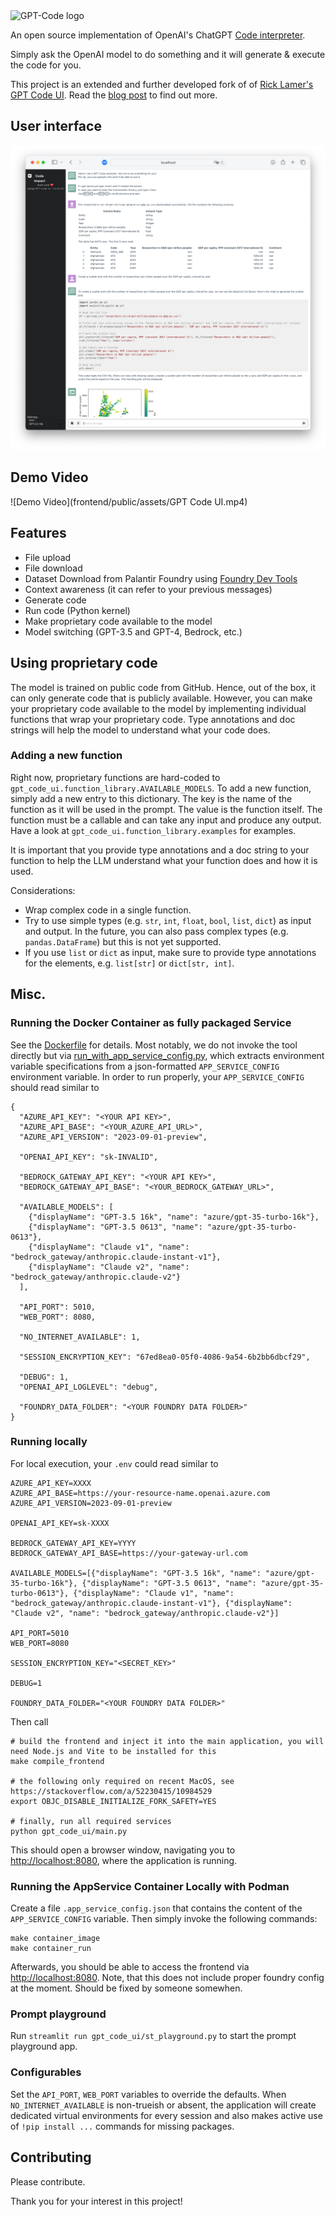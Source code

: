 <img src="https://github.com/ricklamers/gpt-code-ui/assets/1309307/9ad4061d-2e26-4407-9431-109b650fb022" alt="GPT-Code logo" width=240 />

An open source implementation of OpenAI's ChatGPT [Code interpreter](https://openai.com/blog/chatgpt-plugins#code-interpreter).

Simply ask the OpenAI model to do something and it will generate & execute the code for you.

This project is an extended and further developed fork of of [Rick Lamer's GPT Code UI](https://github.com/ricklamers/gpt-code-ui).
Read the [blog post](https://ricklamers.io/posts/gpt-code) to find out more.

## User interface
![User Interface](UserInterface.png)

## Demo Video
![Demo Video](frontend/public/assets/GPT Code UI.mp4)

## Features
- File upload
- File download
- Dataset Download from Palantir Foundry using [Foundry Dev Tools](https://github.com/emdgroup/foundry-dev-tools)
- Context awareness (it can refer to your previous messages)
- Generate code
- Run code (Python kernel)
- Make proprietary code available to the model
- Model switching (GPT-3.5 and GPT-4, Bedrock, etc.)

## Using proprietary code
The model is trained on public code from GitHub. Hence, out of the box, it can only generate code that is publicly available. However, you can make your proprietary code available to the model by implementing individual functions that wrap your proprietary code. Type annotations and doc strings will help the model to understand what your code does.

### Adding a new function
Right now, proprietary functions are hard-coded to `gpt_code_ui.function_library.AVAILABLE_MODELS`. To add a new function, simply add a new entry to this dictionary. The key is the name of the function as it will be used in the prompt. The value is the function itself. The function must be a callable and can take any input and produce any output. Have a look at `gpt_code_ui.function_library.examples` for examples.

It is important that you provide type annotations and a doc string to your function to help the LLM understand what your function does and how it is used.

Considerations:
- Wrap complex code in a single function.
- Try to use simple types (e.g. `str`, `int`, `float`, `bool`, `list`, `dict`) as input and output. In the future, you can also pass complex types (e.g. `pandas.DataFrame`) but this is not yet supported.
- If you use `list` or `dict` as input, make sure to provide type annotations for the elements, e.g. `list[str]` or `dict[str, int]`.

## Misc.
### Running the Docker Container as fully packaged Service
See the [Dockerfile](Dockerfile) for details. Most notably, we do not invoke the tool directly but via [run_with_app_service_config.py](rub_with_app_service_config.py), which extracts environment variable specifications from a json-formatted `APP_SERVICE_CONFIG` environment variable.
In order to run properly, your `APP_SERVICE_CONFIG` should read similar to
```
{
  "AZURE_API_KEY": "<YOUR API KEY>",
  "AZURE_API_BASE": "<YOUR_AZURE_API_URL>",
  "AZURE_API_VERSION": "2023-09-01-preview",

  "OPENAI_API_KEY": "sk-INVALID",

  "BEDROCK_GATEWAY_API_KEY": "<YOUR API KEY>",
  "BEDROCK_GATEWAY_API_BASE": "<YOUR_BEDROCK_GATEWAY_URL>",

  "AVAILABLE_MODELS": [
    {"displayName": "GPT-3.5 16k", "name": "azure/gpt-35-turbo-16k"},
    {"displayName": "GPT-3.5 0613", "name": "azure/gpt-35-turbo-0613"},
    {"displayName": "Claude v1", "name": "bedrock_gateway/anthropic.claude-instant-v1"},
    {"displayName": "Claude v2", "name": "bedrock_gateway/anthropic.claude-v2"}
  ],

  "API_PORT": 5010,
  "WEB_PORT": 8080,

  "NO_INTERNET_AVAILABLE": 1,

  "SESSION_ENCRYPTION_KEY": "67ed8ea0-05f0-4086-9a54-6b2bb6dbcf29",

  "DEBUG": 1,
  "OPENAI_API_LOGLEVEL": "debug",

  "FOUNDRY_DATA_FOLDER": "<YOUR FOUNDRY DATA FOLDER>"
}

```

### Running locally
For local execution, your `.env` could read similar to
```
AZURE_API_KEY=XXXX
AZURE_API_BASE=https://your-resource-name.openai.azure.com
AZURE_API_VERSION=2023-09-01-preview

OPENAI_API_KEY=sk-XXXX

BEDROCK_GATEWAY_API_KEY=YYYY
BEDROCK_GATEWAY_API_BASE=https://your-gateway-url.com

AVAILABLE_MODELS=[{"displayName": "GPT-3.5 16k", "name": "azure/gpt-35-turbo-16k"}, {"displayName": "GPT-3.5 0613", "name": "azure/gpt-35-turbo-0613"}, {"displayName": "Claude v1", "name": "bedrock_gateway/anthropic.claude-instant-v1"}, {"displayName": "Claude v2", "name": "bedrock_gateway/anthropic.claude-v2"}]

API_PORT=5010
WEB_PORT=8080

SESSION_ENCRYPTION_KEY="<SECRET_KEY>"

DEBUG=1

FOUNDRY_DATA_FOLDER="<YOUR FOUNDRY DATA FOLDER>"
```
Then call
```
# build the frontend and inject it into the main application, you will need Node.js and Vite to be installed for this
make compile_frontend

# the following only required on recent MacOS, see https://stackoverflow.com/a/52230415/10984529
export OBJC_DISABLE_INITIALIZE_FORK_SAFETY=YES

# finally, run all required services
python gpt_code_ui/main.py
```
This should open a browser window, navigating you to [http://localhost:8080](http://localhost:8080), where the application is running.

### Running the AppService Container Locally with Podman
Create a file `.app_service_config.json` that contains the content of the `APP_SERVICE_CONFIG` variable.
Then simply invoke the following commands:
```
make container_image
make container_run
```
Afterwards, you should be able to access the frontend via [http://localhost:8080](http://localhost:8080).
Note, that this does not include proper foundry config at the moment. Should be fixed by someone somewhen.

### Prompt playground
Run `streamlit run gpt_code_ui/st_playground.py` to start the prompt playground app.

### Configurables
Set the `API_PORT`, `WEB_PORT` variables to override the defaults.
When `NO_INTERNET_AVAILABLE` is non-trueish or absent, the application will create dedicated virtual environments for every session and also makes active use of `!pip install ...` commands for missing packages.

## Contributing
Please contribute.


Thank you for your interest in this project!
